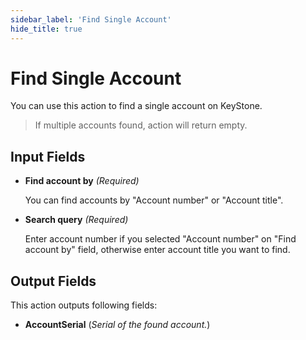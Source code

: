 ```yaml
---
sidebar_label: 'Find Single Account'
hide_title: true
---
```


# Find Single Account

You can use this action to find a single account on KeyStone.

> If multiple accounts found, action will return empty.


## Input Fields

- **Find account by** *(Required)*

  You can find accounts by "Account number" or "Account title". 
  
- **Search query** *(Required)*

  Enter account number if you selected "Account number" on "Find account by" field, otherwise enter account title you want to find.


## Output Fields

This action outputs following fields:

- **AccountSerial** (*Serial of the found account.*)